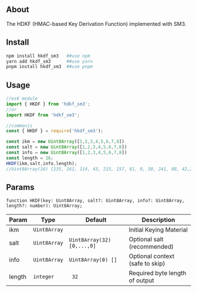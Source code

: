 ## About
The HDKF (HMAC-based Key Derivation Function) implemented with SM3.
## Install

```bash
npm install hkdf_sm3   ##use npm
yarn add hkdf_sm3      ##use yarn
pnpm install hkdf_sm3  ##use pnpm
```
## Usage

```js
//es6 module
import { HKDF } from 'hdkf_sm3';
//or
import HKDF from 'hdkf_sm3';

//commonjs
const { HKDF } = require('hkdf_sm3');

const ikm = new Uint8Array([1,2,3,4,5,6,7,8])
const salt = new Uint8Array([1,2,3,4,5,6,7,8])
const info = new Uint8Array([1,2,3,4,5,6,7,8])
const length = 16;
HKDF(ikm,salt,info,length);
//Uint8Array(16) [235, 161, 114, 43, 215, 157, 61, 0, 30, 241, 88, 42,210, 63, 248, 218]
```
## Params
`function HKDF(key: Uint8Array, salt?: Uint8Array, info?: Uint8Array, length?: number): Uint8Array;`

| Param | Type | Default | Description |
| --- | --- | --- | --- |
| ikm | <code>Uint8Array</code>  |  | Initial Keying Material |
| salt |<code>Uint8Array</code>| <code>Uint8Array(32) [0,...,0] </code>  | Optional salt (recommended) |
| info | <code>Uint8Array</code> |<code>Uint8Array(0) [] </code> | Optional context (safe to skip) |
| length | <code>integer</code> |<code> 32 </code> | Required byte length of output |